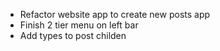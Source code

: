 * Refactor website app to create new posts app
* Finish 2 tier menu on left bar
* Add types to post childen
